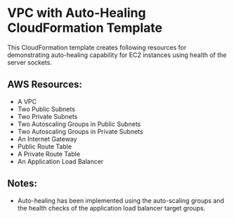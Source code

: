 # VPC with Auto-Healing CloudFormation Template

This CloudFormation template creates following resources for demonstrating auto-healing capability for EC2 instances using health of the server sockets.

## AWS Resources:

  - A VPC
  - Two Public Subnets
  - Two Private Subnets
  - Two Autoscaling Groups in Public Subnets
  - Two Autoscaling Groups in Private Subnets
  - An Internet Gateway
  - Public Route Table
  - A Private Route Table
  - An Application Load Balancer

## Notes:

  - Auto-healing has been implemented using the auto-scaling groups and the health checks of the application load balancer target groups.